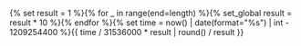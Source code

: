 {% set result = 1 %}{% for _ in range(end=length) %}{% set_global result = result * 10 %}{% endfor %}{% set time = now() | date(format="%s") | int - 1209254400 %}{{ time / 31536000 * result | round() / result }}